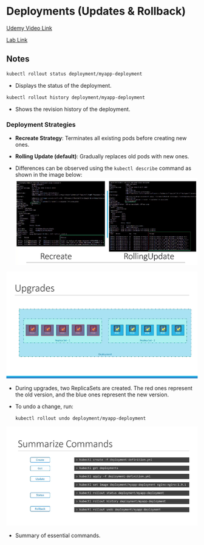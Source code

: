 # Deployments (Updates & Rollback)

[Udemy Video Link](https://udemy.com/course/certified-kubernetes-administrator-with-practice-tests/learn/lecture/14296008#content)

[Lab Link](https://uklabs.kodekloud.com/topic/practice-test-rolling-updates-and-rollbacks-2/)

## Notes

```sh
kubectl rollout status deployment/myapp-deployment
```

- Displays the status of the deployment.

```sh
kubectl rollout history deployment/myapp-deployment
```

- Shows the revision history of the deployment.

### Deployment Strategies

- **Recreate Strategy**: Terminates all existing pods before creating new ones.
- **Rolling Update (default)**: Gradually replaces old pods with new ones.

- Differences can be observed using the `kubectl describe` command as shown in the image below:
  ![Deployment Strategies](../../imgs/notes/section_5/image.png)

![Deployment Process](../../imgs/notes/section_5/image-1.png)

- During upgrades, two ReplicaSets are created. The red ones represent the old version, and the blue ones represent the new version.
- To undo a change, run:

  ```sh
  kubectl rollout undo deployment/myapp-deployment
  ```

![Command Summary](../../imgs/notes/section_5/image-2.png)

- Summary of essential commands.
